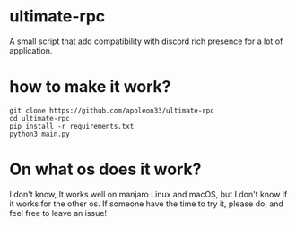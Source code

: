 # ultimate-rpc

A small script that add compatibility with discord rich presence for a lot of application.

# how to make it work?

```
git clone https://github.com/apoleon33/ultimate-rpc
cd ultimate-rpc
pip install -r requirements.txt
python3 main.py
```
# On what os does it work?
I don't know, It works well on manjaro Linux and macOS, but I don't know if it works for the other os. If someone have the time to try it, please do, and feel free to leave an issue!
